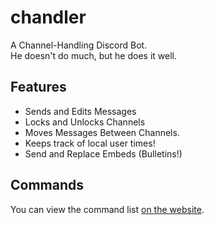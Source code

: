 # chandler
A Channel-Handling Discord Bot.  
He doesn't do much, but he does it well.  

## Features
- Sends and Edits Messages
- Locks and Unlocks Channels
- Moves Messages Between Channels.
- Keeps track of local user times!
- Send and Replace Embeds (Bulletins!)

## Commands
You can view the command list [on the website](https://chandler.12px.io).

